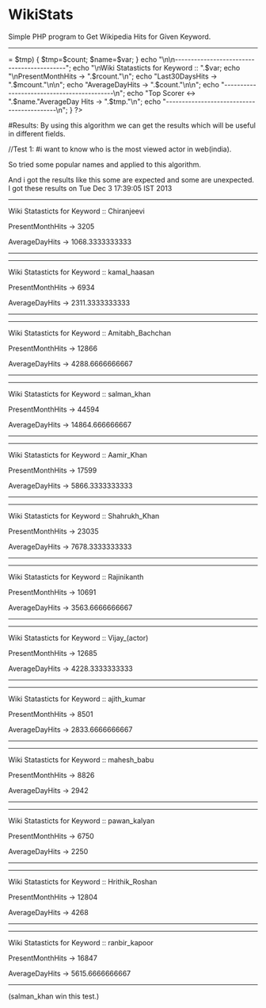 WikiStats
=========

Simple PHP program to Get Wikipedia Hits for Given Keyword.


--------------------------------------------------------------------------------
<?php
//Algorithm for WikiStats
error_reporting(E_ERROR);
$tmp=0;
while(1)
{
echo "***Welcome to Wikistats***\n";
echo "Enter the Keyword ....\n";
$var = fgets(STDIN);
//echo $var;
$var=str_replace(' ','_',$var);
$day=date("d");
$rurl="curl 'http://stats.grok.se/en/".date("Y").date("m")."/".$var."' | grep 'has been'";
//$data=system("curl 'http://stats.grok.se/en/201312/india' | grep 'has been'");
$data=system($rurl);
$split = explode(" ", $data);
$rcount=$split[count($split)-1];
$mdataurl="curl 'http://stats.grok.se/en/latest30/".$var."' | grep 'has been'";
//$data=system("curl 'http://stats.grok.se/en/201312/india' | grep 'has been'");
$mdata=system($mdataurl);
$msplit = explode(" ", $mdata);
$mcount=$msplit[count($msplit)-1];
$count=(($mcount/30)+($rcount/$day))/2;
if($count >= $tmp)
{
$tmp=$count;
$name=$var;
}

echo "\n\n-------------------------------------------";
echo "\nWiki Statasticts for Keyword :: ".$var;
echo "\nPresentMonthHits -> ".$rcount."\n";
echo "Last30DaysHits   -> ".$mcount."\n\n";
echo "AverageDayHits   -> ".$count."\n\n";
echo "-------------------------------------------\n";
echo "Top Scorer     <-> ".$name."AverageDay Hits   -> ".$tmp."\n";
echo "-------------------------------------------\n";
}
?>

#Results:
By using this algorithm we can get the results which will be useful in different fields.

//Test 1: 
#i want to know who is the most viewed actor in web(india).

So tried some popular names and applied to this algorithm.

And i got the results like this some are expected and some are unexpected.
I got these results on Tue Dec  3 17:39:05 IST 2013


-------------------------------------------
Wiki Statasticts for Keyword :: Chiranjeevi

PresentMonthHits -> 3205

AverageDayHits   -> 1068.3333333333

-------------------------------------------
-------------------------------------------
Wiki Statasticts for Keyword :: kamal_haasan

PresentMonthHits -> 6934

AverageDayHits   -> 2311.3333333333

-------------------------------------------
-------------------------------------------
Wiki Statasticts for Keyword :: Amitabh_Bachchan

PresentMonthHits -> 12866

AverageDayHits   -> 4288.6666666667

-------------------------------------------
-------------------------------------------
Wiki Statasticts for Keyword :: salman_khan

PresentMonthHits -> 44594

AverageDayHits   -> 14864.666666667

-------------------------------------------
-------------------------------------------
Wiki Statasticts for Keyword :: Aamir_Khan

PresentMonthHits -> 17599

AverageDayHits   -> 5866.3333333333

-------------------------------------------
-------------------------------------------
Wiki Statasticts for Keyword :: Shahrukh_Khan

PresentMonthHits -> 23035

AverageDayHits   -> 7678.3333333333

-------------------------------------------
-------------------------------------------
Wiki Statasticts for Keyword :: Rajinikanth

PresentMonthHits -> 10691

AverageDayHits   -> 3563.6666666667

-------------------------------------------
-------------------------------------------
Wiki Statasticts for Keyword :: Vijay_(actor)

PresentMonthHits -> 12685

AverageDayHits   -> 4228.3333333333

-------------------------------------------
-------------------------------------------
Wiki Statasticts for Keyword :: ajith_kumar

PresentMonthHits -> 8501

AverageDayHits   -> 2833.6666666667

-------------------------------------------
-------------------------------------------
Wiki Statasticts for Keyword :: mahesh_babu

PresentMonthHits -> 8826

AverageDayHits   -> 2942

-------------------------------------------
-------------------------------------------
Wiki Statasticts for Keyword :: pawan_kalyan

PresentMonthHits -> 6750

AverageDayHits   -> 2250

-------------------------------------------
-------------------------------------------
Wiki Statasticts for Keyword :: Hrithik_Roshan

PresentMonthHits -> 12804

AverageDayHits   -> 4268

-------------------------------------------
-------------------------------------------
Wiki Statasticts for Keyword :: ranbir_kapoor

PresentMonthHits -> 16847

AverageDayHits   -> 5615.6666666667

-------------------------------------------



(salman_khan win this test.)




